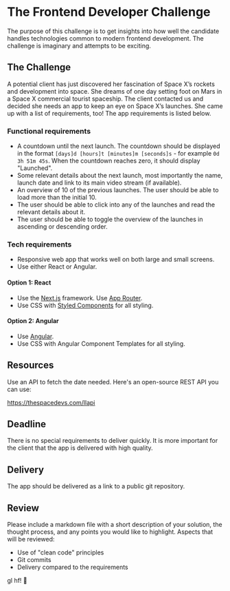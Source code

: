 # The Frontend Developer Challenge
The purpose of this challenge is to get insights into how well the candidate handles technologies common to modern frontend development. The challenge is imaginary and attempts to be exciting.  

## The Challenge
A potential client has just discovered her fascination of Space X’s rockets and development into space. She dreams of one day setting foot on Mars in a Space X commercial tourist spaceship. The client contacted us and decided she needs an app to keep an eye on Space X’s launches. She came up with a list of requirements, too! The app requirements is listed below. 

### Functional requirements
* A countdown until the next launch. The countdown should be displayed in the format `[days]d [hours]t [minutes]m [seconds]s` - for example `0d 3h 51m 45s`. When the countdown reaches zero, it should display "Launched". 
* Some relevant details about the next launch, most importantly the name, launch date and link to its main video stream (if available). 
* An overview of 10 of the previous launches. The user should be able to load more than the initial 10. 
* The user should be able to click into any of the launches and read the relevant details about it.
* The user should be able to toggle the overview of the launches in ascending or descending order.

### Tech requirements
* Responsive web app that works well on both large and small screens.
* Use either React or Angular.

#### Option 1: React

* Use the [Next.js](https://nextjs.org) framework. Use [App Router](https://nextjs.org/docs/app).
* Use CSS with [Styled Components](https://styled-components.com) for all styling.

#### Option 2: Angular
* Use [Angular](https://angular.dev).
* Use CSS with Angular Component Templates for all styling. 

## Resources
Use an API to fetch the date needed. Here's an open-source REST API you can use:

https://thespacedevs.com/llapi

## Deadline
There is no special requirements to deliver quickly. It is more important for the client that the app is delivered with high quality.

## Delivery
The app should be delivered as a link to a public git repository. 

## Review
Please include a markdown file with a short description of your solution, the thought process, and any points you would like to highlight. Aspects that will be reviewed:
* Use of "clean code" principles
* Git commits
* Delivery compared to the requirements

gl hf! 🚀
